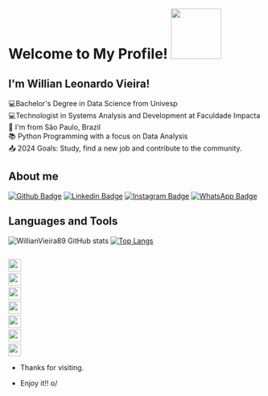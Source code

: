 # Welcome to My Profile! <img src=https://github.com/TheDudeThatCode/TheDudeThatCode/blob/master/Assets/Handshake.gif width="100">

 ## I'm Willian Leonardo Vieira!
 
:computer:Bachelor's Degree in Data Science from Univesp\
:computer:Technologist in Systems Analysis and Development at Faculdade Impacta\
:house_with_garden: I'm from São Paulo, Brazil\
:books: Python Programming with a focus on Data Analysis\
:outbox_tray: 2024 Goals: Study, find a new job and contribute to the community.
 
## About me

[![Github Badge](https://img.shields.io/badge/GitHub-100000?style=for-the-badge&logo=github&logoColor=white&link=https://github.com/WillianVieira89/)](https://github.com/WillianVieira89/)
[![Linkedin Badge](https://img.shields.io/badge/LinkedIn-0077B5?style=for-the-badge&logo=linkedin&logoColor=white&link=https://www.linkedin.com/in/willianlvieira/)](https://www.linkedin.com/in/willianlvieira/)
[![Instagram Badge](https://img.shields.io/badge/Instagram-E4405F?style=for-the-badge&logo=instagram&logoColor=white&link=https://www.instagram.com/w.illvieira/)](https://www.instagram.com/w.illvieira/)
[![WhatsApp Badge](https://img.shields.io/badge/WhatsApp-25D366?style=for-the-badge&logo=whatsapp&logoColor=white&link=https://api.whatsapp.com/send/?phone=5511980731579&text&app_absent=0/)](https://wa.link/5ctmdk)

## Languages and Tools

![WillianVieira89 GitHub stats](https://github-readme-stats.vercel.app/api?username=WillianVieira89&show_icons=true&theme=dracula)
[![Top Langs](https://github-readme-stats.vercel.app/api/top-langs/?username=WillianVieira89&layout=compact)](https://github.com/WillianVieira89/github-readme-stats)

<code> <img height= "25" src= "https://img.shields.io/badge/HTML5-E34F26?style=for-the-badge&logo=html5&logoColor=white"></code>
<code> <img height= "25" src= "https://img.shields.io/badge/CSS-239120?&style=for-the-badge&logo=css3&logoColor=white"></code>
<code> <img height= "25" src= "https://img.shields.io/badge/JavaScript-F7DF1E?style=for-the-badge&logo=javascript&logoColor=black"></code>
<code> <img height= "25" src= "https://img.shields.io/badge/Python-FFD43B?style=for-the-badge&logo=python&logoColor=darkgreen"></code>
<code> <img height= "25" src= "https://img.shields.io/badge/Git-F05032?style=for-the-badge&logo=git&logoColor=white"></code>
<code> <img height= "25" src= "https://img.shields.io/badge/Linux_Mint-87CF3E?style=for-the-badge&logo=linux-mint&logoColor=white"></code>
<code> <img height= "25" src= "https://img.shields.io/badge/Visual_Studio_Code-0078D4?style=for-the-badge&logo=visual%20studio%20code&logoColor=white"></code>


- Thanks for visiting.

- Enjoy it!! o/
